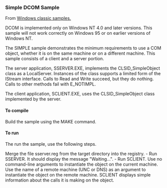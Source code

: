 ### Simple DCOM Sample

From [Windows classic samples.](https://github.com/microsoft/Windows-classic-samples/tree/master/Samples/Win7Samples/com/fundamentals/dcom/simple)

DCOM is implemented only on Windows NT 4.0 and later versions. This sample will not work correctly on Windows 95 or on earlier versions of Windows NT.

The SIMPLE sample demonstrates the minimum requirements to use a COM object, whether it is on the same machine or on a different machine. This sample consists of a client and a server portion.

The server application, SSERVER.EXE, implements the CLSID_SimpleObject class as a LocalServer. Instances of the class supports a limited form of the IStream interface. Calls to Read and Write succeed, but they do nothing. Calls to other methods fail with E_NOTIMPL.

The client application, SCLIENT.EXE, uses the CLSID_SimpleObject class implemented by the server.

#### To compile

Build the sample using the MAKE command.

#### To run

The run the sample, use the following steps.

Merge the file sserver.reg from the target directory into the registry. - Run SSERVER. It should display the message "Waiting...". - Run SCLIENT. Use no command-line arguments to instantiate the object on the current machine. Use the name of a remote machine (UNC or DNS) as an argument to instantiate the object on the remote machine. SCLIENT displays simple information about the calls it is making on the object.
